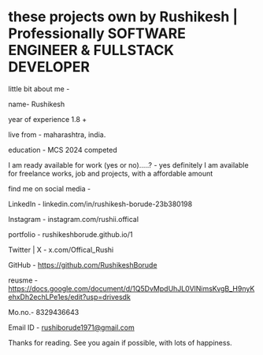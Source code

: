# these projects own by Rushikesh | Professionally SOFTWARE ENGINEER & FULLSTACK DEVELOPER


little bit about me - 

name- Rushikesh

year of experience 1.8 +

live from - maharashtra, india.

education - MCS 2024 competed

I am ready available for work (yes or no).....?  -  yes definitely I am available for freelance works, job and projects, with a affordable amount


find me on social media - 

LinkedIn - 
linkedin.com/in/rushikesh-borude-23b380198

Instagram - instagram.com/rushii.offical

portfolio - 
rushikeshborude.github.io/1

Twitter | X -
x.com/Offical_Rushi

GitHub -  https://github.com/RushikeshBorude 

reusme - https://docs.google.com/document/d/1Q5DvMpdUhJL0VlNimsKvgB_H9nyKehxDh2echLPe1es/edit?usp=drivesdk



Mo.no.- 8329436643	

Email ID - rushiborude1971@gmail.com


Thanks for reading. See you again if possible, with lots of happiness.

